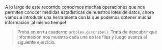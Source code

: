 A lo largo de este recorrido conocimos muchas operaciones que nos permiten conocer medidas estadísticas de nuestros lotes de datos, ahora vamos a introducir una herramienta con la que podemos obtener mucha información ¡al mismo tiempo!

> Probá en en tu cuaderno `arboles.describe()`. Tratá de descubrir qué información nos muestra cada una de las filas y luego avanzá al siguiente ejercicio. 
